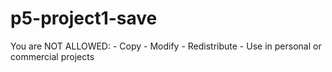 # p5-project1-save
You are NOT ALLOWED: - Copy - Modify - Redistribute - Use in personal or commercial projects

